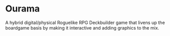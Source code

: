# Ourama
A hybrid digital/physical Roguelike RPG Deckbuilder game that livens up the boardgame basis by making it interactive and adding graphics to the mix.
